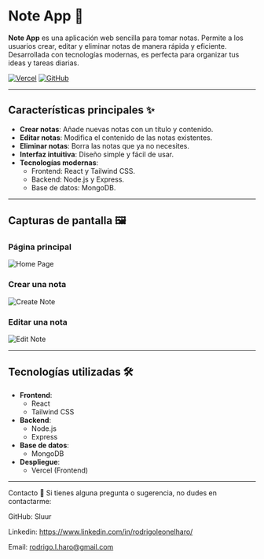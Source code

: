 # Note App 📝

**Note App** es una aplicación web sencilla para tomar notas. Permite a los usuarios crear, editar y eliminar notas de manera rápida y eficiente. Desarrollada con tecnologías modernas, es perfecta para organizar tus ideas y tareas diarias.

[![Vercel](https://img.shields.io/badge/Deployed%20on-Vercel-black?style=for-the-badge&logo=vercel)](https://note-app-sluur.vercel.app/)
[![GitHub](https://img.shields.io/badge/GitHub-Repo-blue?style=for-the-badge&logo=github)](https://github.com/Sluur/note-app)

---

## Características principales ✨

- **Crear notas**: Añade nuevas notas con un título y contenido.
- **Editar notas**: Modifica el contenido de las notas existentes.
- **Eliminar notas**: Borra las notas que ya no necesites.
- **Interfaz intuitiva**: Diseño simple y fácil de usar.
- **Tecnologías modernas**: 
  - Frontend: React y Tailwind CSS.
  - Backend: Node.js y Express.
  - Base de datos: MongoDB.

---

## Capturas de pantalla 🖼️

### Página principal
![Home Page](https://via.placeholder.com/800x400.png?text=Home+Page)

### Crear una nota
![Create Note](https://via.placeholder.com/800x400.png?text=Create+Note)

### Editar una nota
![Edit Note](https://via.placeholder.com/800x400.png?text=Edit+Note)

---

## Tecnologías utilizadas 🛠️

- **Frontend**: 
  - React
  - Tailwind CSS
- **Backend**:
  - Node.js
  - Express
- **Base de datos**:
  - MongoDB
- **Despliegue**:
  - Vercel (Frontend)

---



Contacto 📧 
Si tienes alguna pregunta o sugerencia, no dudes en contactarme:

GitHub: Sluur 

Linkedin: https://www.linkedin.com/in/rodrigoleonelharo/

Email: rodrigo.l.haro@gmail.com
